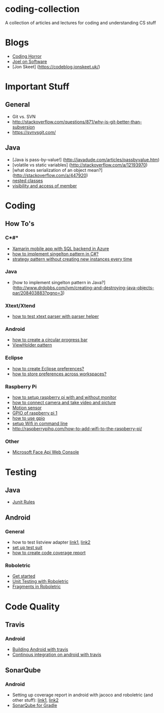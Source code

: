 # coding-collection
A collection of articles and lectures for coding and understanding CS stuff

# Blogs
- [Coding Horror](https://blog.codinghorror.com/)
- [Joel on Software](http://www.joelonsoftware.com/)
- [Jon Skeet] (https://codeblog.jonskeet.uk/)

# Important Stuff
## General
- Git vs. SVN
 - http://stackoverflow.com/questions/871/why-is-git-better-than-subversion
 - https://svnvsgit.com/
 
## Java
- [Java is pass-by-value!] (http://javadude.com/articles/passbyvalue.htm)
- [volatile vs static variables] (http://stackoverflow.com/a/12193970)
- [what does serialization of an object mean?] (http://stackoverflow.com/a/447920)
- [nested classes](http://docs.oracle.com/javase/tutorial/java/javaOO/nested.html)
- [visibility and access of member](http://docs.oracle.com/javase/tutorial/java/javaOO/accesscontrol.html)

# Coding
## How To's
### C*#*
- [Xamarin mobile app with SQL backend in Azure](https://docs.microsoft.com/en-us/azure/app-service-mobile/app-service-mobile-xamarin-forms-get-started)
- [how to implement singelton pattern in C#?](http://csharpindepth.com/Articles/General/Singleton.aspx)
- [strategy pattern without creating new instances every time](http://codereview.stackexchange.com/questions/58489/strategy-pattern-instances-based-on-enums)

### Java
- [how to implement singelton pattern in Java?] (http://www.drdobbs.com/jvm/creating-and-destroying-java-objects-par/208403883?pgno=3)

### Xtext/Xtend
- [how to test xtext parser with parser helper](http://zarnekow.blogspot.de/2014/10/testing-multiple-xtext-dsls.html)

### Android
- [how to create a circular progress bar](http://stackoverflow.com/a/27269329)
- [ViewHolder pattern](http://www.codeofaninja.com/2013/09/android-viewholder-pattern-example.html)

### Eclipse
- [how to create Eclipse preferences?](http://www.vogella.com/tutorials/EclipsePreferences/article.html#tutorial-preferences-via-code)
 - [how to store preferences across workspaces?](http://stackoverflow.com/a/13320825)
 
### Raspberry Pi
- [how to setup raspberry pi with and without monitor](http://www.powerdev.de/?p=120)
- [how to connect camera and take video and picture](http://blog.pi3g.com/2013/05/raspberry-pi-kamera-richtig-anschlieen/)
- [Motion sensor](http://tutorials-raspberrypi.de/raspberry-pi-bewegungsmelder-sensor-pir/)
- [GPIO of raspberry pi 1](https://developer-blog.net/raspberry-pi-gpio-schnittstelle-teil-1/)
- [how to use gpio](http://raspberrypiguide.de/howtos/raspberry-pi-gpio-how-to/)
- [setup Wifi in command line](https://www.raspberrypi.org/documentation/configuration/wireless/wireless-cli.md)
 - http://raspberrypihq.com/how-to-add-wifi-to-the-raspberry-pi/
 
### Other
- [Microsoft Face Api Web Console](https://dev.projectoxford.ai/docs/services/563879b61984550e40cbbe8d/operations/563879b61984550f30395236)

# Testing
## Java
- [Junit Rules](http://www.marcphilipp.de/blog/2011/12/22/junit-rules/)

## Android
### General
- how to test listview adapter [link1](http://stackoverflow.com/a/13731138), [link2](https://colabug.gitbooks.io/intro-to-android-workbook-2/content/list_views/holders.html)
- [set up test suit](https://developer.android.com/training/testing/unit-testing/instrumented-unit-tests.html)
- [how to create code coverage report](http://www.qaautomated.com/2016/03/how-to-find-code-coverage-with-jacoco.html)

### Roboletric
- [Get started](http://robolectric.org/getting-started/)
- [Unit Testing with Roboletric](https://guides.codepath.com/android/Unit-Testing-with-Robolectric)
- [Fragments in Roboletric](http://stackoverflow.com/a/12903280)

# Code Quality
## Travis
### Android
 - [Building Android with travis](https://docs.travis-ci.com/user/languages/android/)
 - [Continous integration on android with travis](http://panavtec.me/continous-integration-on-android-with-travis-ci)
 
## SonarQube
### Android
 - Setting up coverage report in android with jacoco and roboletric (and other stuff): [link1](https://medium.com/@rafael_toledo/setting-up-an-unified-coverage-report-in-android-with-jacoco-robolectric-and-espresso-ffe239aaf3fa#.xv5u5xwdl), [link2](https://overflow.buffer.com/2017/01/16/android-test-sonarqube/?lang=en)
 - [SonarQube for Gradle](https://docs.sonarqube.org/display/SCAN/Analyzing+with+SonarQube+Scanner+for+Gradle#AnalyzingwithSonarQubeScannerforGradle-AdditionaldefaultswhenJaCoCopluginisapplied)
 

